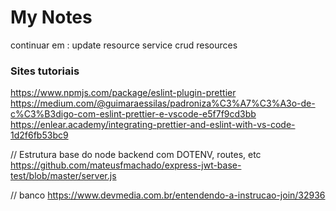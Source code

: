 # My Notes

continuar em : update resource service
crud resources

### Sites tutoriais

https://www.npmjs.com/package/eslint-plugin-prettier
https://medium.com/@guimaraessilas/padroniza%C3%A7%C3%A3o-de-c%C3%B3digo-com-eslint-prettier-e-vscode-e5f7f9cd3bb
https://enlear.academy/integrating-prettier-and-eslint-with-vs-code-1d2f6fb53bc9

// Estrutura base do node backend com DOTENV, routes, etc
https://github.com/mateusfmachado/express-jwt-base-test/blob/master/server.js

// banco
https://www.devmedia.com.br/entendendo-a-instrucao-join/32936
